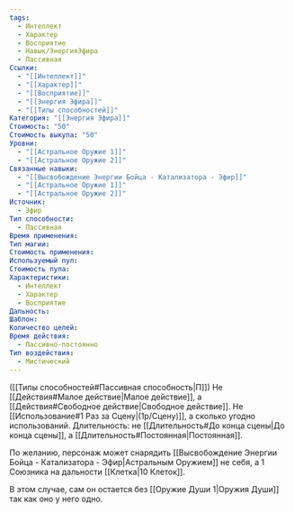 ```yaml
---
tags:
  - Интеллект
  - Характер
  - Восприятие
  - Навык/ЭнергияЭфира
  - Пассивная
Ссылки:
  - "[[Интеллект]]"
  - "[[Характер]]"
  - "[[Восприятие]]"
  - "[[Энергия Эфира]]"
  - "[[Типы способностей]]"
Категория: "[[Энергия Эфира]]"
Стоимость: "50"
Стоимость выкупа: "50"
Уровни:
  - "[[Астральное Оружие 1]]"
  - "[[Астральное Оружие 2]]"
Связанные навыки:
  - "[[Высвобождение Энергии Бойца - Катализатора - Эфир]]"
  - "[[Астральное Оружие 1]]"
  - "[[Астральное Оружие 2]]"
Источник:
  - Эфир
Тип способности:
  - Пассивная
Время применения: 
Тип магии: 
Стоимость применения: 
Используемый пул: 
Стоимость пула: 
Характеристики:
  - Интеллект
  - Характер
  - Восприятие
Дальность: 
Шаблон: 
Количество целей: 
Время действия:
  - Пассивно-постоянно
Тип воздействия:
  - Мистический
---
```

([[Типы способностей#Пассивная способность|П]]) Не [[Действия#Малое действие|Малое действие]], а [[Действия#Свободное действие|Свободное действие]].
Не [[Использование#1 Раз за Сцену|(1р/Сцену)]], а сколько угодно использований.
Длительность: не [[Длительность#До конца сцены|До конца сцены]], а [[Длительность#Постоянная|Постоянная]].

По желанию, персонаж может снарядить [[Высвобождение Энергии Бойца - Катализатора - Эфир|Астральным Оружием]] не себя, а 1 Союзника на дальности [[Клетка|10 Клеток]]. 

В этом случае, сам он остается без [[Оружие Души 1|Оружия Души]] так как оно у него одно.